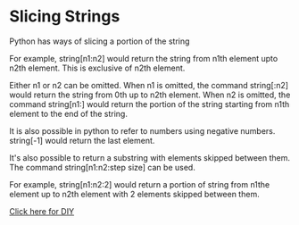 # Slicing Strings

Python has ways of slicing a portion of the string 

For example, string[n1:n2] would return the string from n1th element upto n2th element. This is exclusive of n2th element.

Either n1 or n2 can be omitted. When n1 is omitted, the command string[:n2] would return the string from 0th up to n2th element. 
When n2 is omitted, the command string[n1:] would return the portion of the string starting from n1th element to the end of the string.

It is also possible in python to refer to numbers using negative numbers. string[-1] would return the last element.

It's also possible to return a substring with elements skipped between them.
The command string[n1:n2:step size] can be used.

For example, string[n1:n2:2] would return a portion of string from n1the element up to n2th element with 2 elements skipped between them. 

[Click here for DIY](https://github.com/pythoncoder100/practice/blob/master/slicing_the_string.ipynb) 
